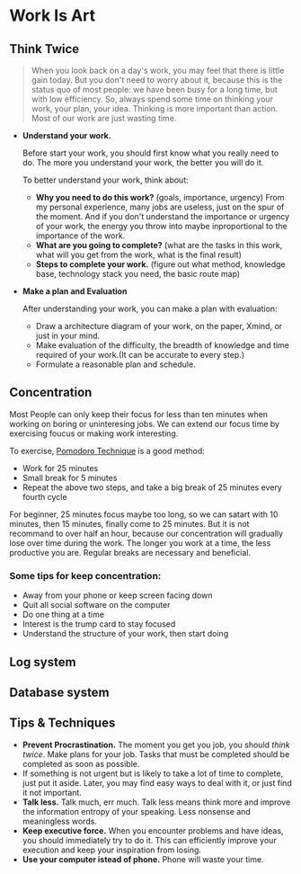 # Work Is Art

## Think Twice 

> When you look back on a day's work, you may feel that there is little gain today. But you don't need to worry about it, because this is the status quo of most people: we have been busy for a long time, but with low efficiency. So, always spend some time on thinking your work, your plan, your idea. Thinking is more important than action. Most of our work are just wasting time.

- **Understand your work.** 

    Before start your work, you should first know what you really need to do. The more you understand your work, the better you will do it.
    
    To better understand your work, think about:
    - **Why you need to do this work?** (goals, importance, urgency) From my personal experience, many jobs are useless, just on the spur of the moment. And if you don't understand the importance or urgency of your work, the energy you throw into maybe inproportional to the importance of the work. 
    - **What are you going to complete?** (what are the tasks in this work, what will you get from the work, what is the final result)
    - **Steps to complete your work.** (figure out what method, knowledge base, technology stack you need, the basic route map)

- **Make a plan and Evaluation**
    
    After understanding your work, you can make a plan with evaluation:
    - Draw a architecture diagram of your work, on the paper, Xmind, or just in your mind.
    - Make evaluation of the difficulty, the breadth of knowledge and time required of your work.(It can be accurate to every step.)
    - Formulate a reasonable plan and schedule.


## Concentration
Most People can only keep their focus for less than ten minutes when working on boring or uninteresing jobs. We can extend our focus time by exercising foucus or making work interesting.

To exercise, [Pomodoro Technique](https://en.wikipedia.org/wiki/Pomodoro_Technique) is a good method:
- Work for 25 minutes
- Small break for 5 minutes
- Repeat the above two steps, and take a big break of 25 minutes every fourth cycle

For beginner, 25 minutes focus maybe too long, so we can satart with 10 minutes, then 15 minutes, finally come to 25 minutes. But it is not recommand to over half an hour, because our concentration will gradually lose over time during the work. The longer you work at a time, the less productive you are. Regular breaks are necessary and beneficial.

### Some tips for keep concentration:
- Away from your phone or keep screen facing down
- Quit all social software on the computer
- Do one thing at a time
- Interest is the trump card to stay focused
- Understand the structure of your work, then start doing


## Log system
## Database system

## Tips & Techniques
- **Prevent Procrastination.** The moment you get you job, you should *think twice*. Make plans for your job. Tasks that must be completed should be completed as soon as possible.
- If something is not urgent but is likely to take a lot of time to complete, just put it aside. Later, you may find easy ways to deal with it, or just find it not important. 
- **Talk less.** Talk much, err much. Talk less means think more and improve the information entropy of your speaking. Less nonsense and meaningless words. 
- **Keep executive force.** When you encounter problems and have ideas, you should immediately try to do it. This can efficiently improve your execution and keep your inspiration from losing.
- **Use your computer istead of phone.** Phone will waste your time.